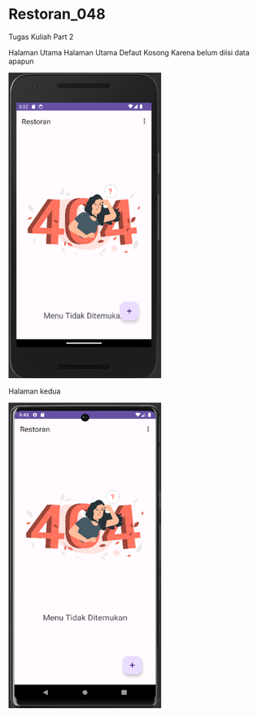 # Restoran_048
 Tugas Kuliah Part 2

Halaman Utama 
Halaman Utama Defaut Kosong Karena belum diisi data apapun



<img src="https://github.com/Ivanza437/Restoran_048/blob/main/ScreenShoot/Restoran%201.PNG" width="300" height="600">






Halaman kedua


<img src="https://github.com/Ivanza437/Restoran_048_2/blob/main/SS/Halaman%20Utama%20(kosong).png" width="300" height="600">
